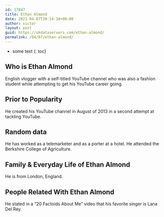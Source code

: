 ```yaml
---
id: 17847
title: Ethan Almond
date: 2021-04-07T20:14:10+00:00
author: victor
layout: post
guid: https://ukdataservers.com/ethan-almond/
permalink: /04/07/ethan-almond/
---
```


* some text
{: toc}


## Who is Ethan Almond



English vlogger with a self-titled YouTube channel who was also a fashion student while attempting to get his YouTube career going.

                
                
                
## Prior to Popularity



He created his YouTube channel in August of 2013 in a second attempt at tackling YouTube.

                
                
                
## Random data



He has worked as a telemarketer and as a porter at a hotel. He attended the Berkshire College of Agriculture.

                
                
                
## Family & Everyday Life of Ethan Almond



He is from London, England.

                
                
                
## People Related With Ethan Almond



He stated in a &#8220;20 Factoids About Me&#8221; video that his favorite singer is Lana Del Rey.

                
              
            
          
          
          